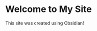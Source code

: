 <!DOCTYPE html>
<html lang="en">
<head>
    <meta charset="UTF-8">
    <meta name="viewport" content="width=device-width, initial-scale=1.0">
    <title>My Obsidian Site</title>
</head>
<body>
    <h1>Welcome to My Site</h1>
    <p>This site was created using Obsidian!</p>
</body>
</html>